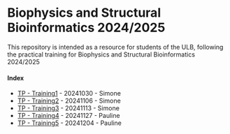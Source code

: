 # Biophysics and Structural Bioinformatics 2024/2025

This repository is intended as a resource for students of the ULB, following the practical training for Biophysics and Structural Bioinformatics 2024/2025

#### Index

- [TP - Training1](./lessons/Training1.md) - 20241030 - Simone
- [TP - Training2](./lessons/Training2.md) - 20241106 - Simone
- [TP - Training3](./lessons/Training3.md) - 20241113 - Simone
- [TP - Training4](./lessons/Training4.md) - 20241127 - Pauline
- [TP - Training5](./lessons/Training5.md) - 20241204 - Pauline
